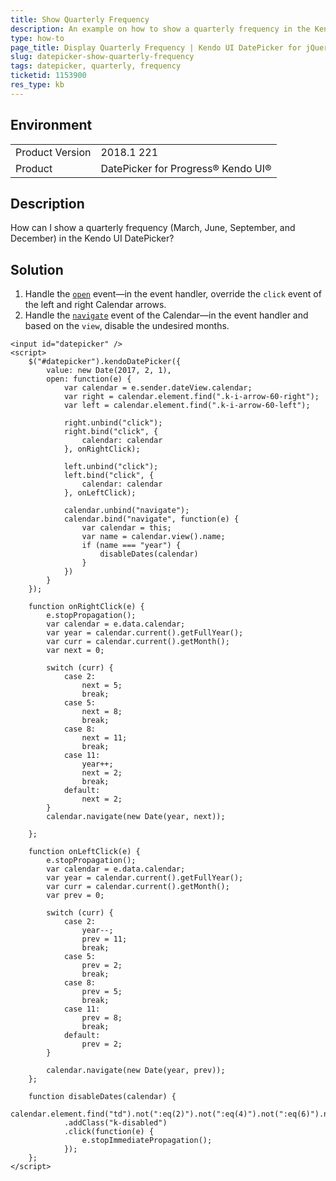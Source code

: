 ```yaml
---
title: Show Quarterly Frequency
description: An example on how to show a quarterly frequency in the Kendo UI DatePicker.
type: how-to
page_title: Display Quarterly Frequency | Kendo UI DatePicker for jQuery
slug: datepicker-show-quarterly-frequency
tags: datepicker, quarterly, frequency
ticketid: 1153900
res_type: kb
---
```


## Environment

<table>
	<tr>
		<td>Product Version</td>
		<td>2018.1 221</td>
	</tr>
	<tr>
		<td>Product</td>
		<td>DatePicker for Progress® Kendo UI®</td>
	</tr>
</table>

## Description

How can I show a quarterly frequency (March, June, September, and December) in the Kendo UI DatePicker?

## Solution

1. Handle the [`open`](https://docs.telerik.com/kendo-ui/api/javascript/ui/datepicker/events/open) event&mdash;in the event handler, override the `click` event of the left and right Calendar arrows.
1. Handle the [`navigate`](https://docs.telerik.com/kendo-ui/api/javascript/ui/calendar/events/navigate) event of the Calendar&mdash;in the event handler and based on the `view`, disable the undesired months.

```dojo
<input id="datepicker" />
<script>
	$("#datepicker").kendoDatePicker({
		value: new Date(2017, 2, 1),
		open: function(e) {
			var calendar = e.sender.dateView.calendar;
			var right = calendar.element.find(".k-i-arrow-60-right");
			var left = calendar.element.find(".k-i-arrow-60-left");

			right.unbind("click");
			right.bind("click", {
				calendar: calendar
			}, onRightClick);

			left.unbind("click");
			left.bind("click", {
				calendar: calendar
			}, onLeftClick);

			calendar.unbind("navigate");
			calendar.bind("navigate", function(e) {
				var calendar = this;
				var name = calendar.view().name;
				if (name === "year") {
					disableDates(calendar)
				}
			})
		}
	});

	function onRightClick(e) {
		e.stopPropagation();
		var calendar = e.data.calendar;
		var year = calendar.current().getFullYear();
		var curr = calendar.current().getMonth();
		var next = 0;

		switch (curr) {
			case 2:
				next = 5;
				break;
			case 5:
				next = 8;
				break;
			case 8:
				next = 11;
				break;
			case 11:
				year++;
				next = 2;
				break;
			default:
				next = 2;
		}
		calendar.navigate(new Date(year, next));

	};

	function onLeftClick(e) {
		e.stopPropagation();
		var calendar = e.data.calendar;
		var year = calendar.current().getFullYear();
		var curr = calendar.current().getMonth();
		var prev = 0;

		switch (curr) {
			case 2:
				year--;
				prev = 11;
				break;
			case 5:
				prev = 2;
				break;
			case 8:
				prev = 5;
				break;
			case 11:
				prev = 8;
				break;
			default:
				prev = 2;
		}

		calendar.navigate(new Date(year, prev));
	};

	function disableDates(calendar) {
		calendar.element.find("td").not(":eq(2)").not(":eq(4)").not(":eq(6)").not(":eq(8)")
			.addClass("k-disabled")
			.click(function(e) {
				e.stopImmediatePropagation();
			});
	};
</script>
```
